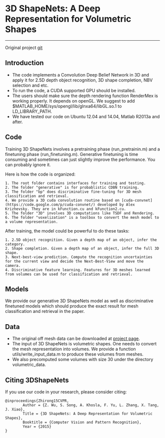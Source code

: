 # 3D ShapeNets: A Deep Representation for Volumetric Shapes
------------------------------------------------------------------------
Original project [git](https://github.com/zhirongw/3DShapeNets)

## Introduction

- The code implements a Convolution Deep Belief Network in 3D and apply it for 2.5D depth object recognition, 3D shape completion, NBV selection and etc.
- To run the code, a CUDA supported GPU should be installed.
- The users should make sure the depth rendering function RenderMex is working properly. It depends on openGL. We suggest to add $MATLAB_HOME/sys/opengl/lib/glnxa64/libGL.so.1 to LD_LIBRARY_PATH.
- We have tested our code on Ubuntu 12.04 and 14.04, Matlab R2013a and after.

## Code

Training 3D ShapeNets involves a pretraining phase (run_pretrainin.m) and a finetuning phase (run_finetuning.m). Generative finetuning is time consuming and sometimes can just slightly improve the performance. You can probably ignore it.

Here is how the code is organized:

	1. The root folder contains interfaces for training and testing.
	2. The folder "generative" is for probablistic CDBN training.
	3. The folder "bp" does discriminative fine-tuning for 3D mesh classification and retrieval.
    4. We provide a 3D cuda convolution routine based on [cuda-convnet](https://code.google.com/p/cuda-convnet/) developed by Alex Krizhevsky. They are in kFunction.cu and kFunction2.cu.  
	5. The folder "3D" involves 3D computations like TSDF and Rendering.
	6. The folder "voxelization" is a toolbox to convert the mesh model to a volume representation. 
	

After training, the model could be powerful to do these tasks:

	1. 2.5D object recognition. Given a depth map of an object, infer the category.
	2. Shape completion. Given a depth map of an object, infer the full 3D shape.
	3. Next-best-view prediction. Compute the recognition uncertainties for the current view and decide the Next-Best-View and move the camera.
	4. Discriminative feature learning. Features for 3D meshes learned from volumes can be used for classification and retrieval.
	
## Models

We provide our generative 3D ShapeNets model as well as discriminative finetuned models which should produce the exact result for mesh classification and retrieval in the paper.

## Data

- The original off mesh data can be downloaded at [project page](http://3dshapenets.cs.princeton.edu).
- The input of 3D ShapeNets is volumetric shapes. One needs to convert the mesh representation into volumes. We provide a function utils/write_input_data.m to produce these volumes from meshes.
- We also precomputed some volumes with size 30 under the directory volumetric_data.

## Citing 3DShapeNets

If you use our code in your research, please consider citing:

	@inproceedings{Zhirong15CVPR,
        	Author = {Z. Wu, S. Song, A. Khosla, F. Yu, L. Zhang, X. Tang, J. Xiao},
        	Title = {3D ShapeNets: A Deep Representation for Volumetric Shapes},
        	Booktitle = {Computer Vision and Pattern Recognition},
        	Year = {2015}
	}

